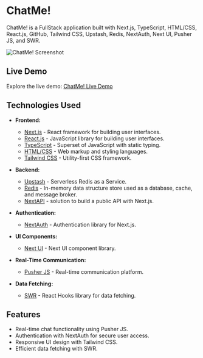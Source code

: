 # ChatMe!

ChatMe! is a FullStack application built with Next.js, TypeScript, HTML/CSS, React.js, GitHub, Tailwind CSS, Upstash, Redis, NextAuth, Next UI, Pusher JS, and SWR.

![ChatMe! Screenshot](https://i.imgur.com/BQek2mg.png)

## Live Demo

Explore the live demo: [ChatMe! Live Demo](https://chatme-project.vercel.app/)

## Technologies Used

- **Frontend:**

  - [Next.js](https://nextjs.org/) - React framework for building user interfaces.
  - [React.js](https://reactjs.org/) - JavaScript library for building user interfaces.
  - [TypeScript](https://www.typescriptlang.org/) - Superset of JavaScript with static typing.
  - [HTML/CSS](https://developer.mozilla.org/en-US/docs/Web/HTML) - Web markup and styling languages.
  - [Tailwind CSS](https://tailwindcss.com/) - Utility-first CSS framework.

- **Backend:**

  - [Upstash](https://upstash.com/) - Serverless Redis as a Service.
  - [Redis](https://redis.io/) - In-memory data structure store used as a database, cache, and message broker.
  - [NextAPI](https://nextjs.org/docs/pages/building-your-application/routing/api-routes) - solution to build a public API with Next.js.

- **Authentication:**

  - [NextAuth](https://next-auth.js.org/) - Authentication library for Next.js.

- **UI Components:**

  - [Next UI](https://nextui.org/) - Next UI component library.

- **Real-Time Communication:**

  - [Pusher JS](https://pusher.com/docs) - Real-time communication platform.

- **Data Fetching:**
  - [SWR](https://swr.vercel.app/) - React Hooks library for data fetching.

## Features

- Real-time chat functionality using Pusher JS.
- Authentication with NextAuth for secure user access.
- Responsive UI design with Tailwind CSS.
- Efficient data fetching with SWR.
